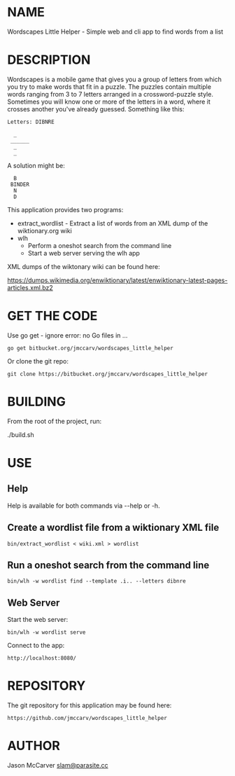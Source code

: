 # NAME

Wordscapes Little Helper - Simple web and cli app to find words from a list

# DESCRIPTION

Wordscapes is a mobile game that gives you a group of letters from which you
try to make words that fit in a puzzle. The puzzles contain multiple words
ranging from 3 to 7 letters arranged in a crossword-puzzle style. Sometimes
you will know one or more of the letters in a word, where it crosses another
you've already guessed. Something like this:

    Letters: DIBNRE

      _
     ______
      _
      _

A solution might be:

      B
     BINDER
      N
      D

This application provides two programs:

* extract_wordlist - Extract a list of words from an XML dump of the wiktionary.org wiki
* wlh
    * Perform a oneshot search from the command line
    * Start a web server serving the wlh app

XML dumps of the wiktonary wiki can be found here:

https://dumps.wikimedia.org/enwiktionary/latest/enwiktionary-latest-pages-articles.xml.bz2

# GET THE CODE

Use go get - ignore error: no Go files in ...

    go get bitbucket.org/jmccarv/wordscapes_little_helper

Or clone the git repo:

    git clone https://bitbucket.org/jmccarv/wordscapes_little_helper

# BUILDING

From the root of the project, run:

./build.sh

# USE

## Help

Help is available for both commands via --help or -h.

## Create a wordlist file from a wiktionary XML file

    bin/extract_wordlist < wiki.xml > wordlist

## Run a oneshot search from the command line

    bin/wlh -w wordlist find --template .i.. --letters dibnre

## Web Server

Start the web server:

    bin/wlh -w wordlist serve

Connect to the app:

    http://localhost:8080/

# REPOSITORY

The git repository for this application may be found here:

    https://github.com/jmccarv/wordscapes_little_helper

# AUTHOR

Jason McCarver <slam@parasite.cc>

